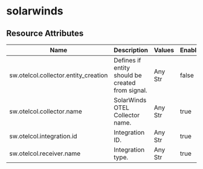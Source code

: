 [comment]: <> (Code generated by mdatagen. DO NOT EDIT.)

# solarwinds

## Resource Attributes

| Name | Description | Values | Enabled |
| ---- | ----------- | ------ | ------- |
| sw.otelcol.collector.entity_creation | Defines if entity should be created from signal. | Any Str | false |
| sw.otelcol.collector.name | SolarWinds OTEL Collector name. | Any Str | true |
| sw.otelcol.integration.id | Integration ID. | Any Str | true |
| sw.otelcol.receiver.name | Integration type. | Any Str | true |
